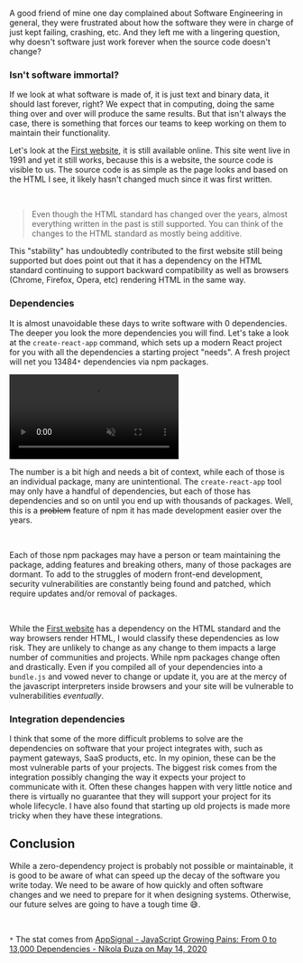 A good friend of mine one day complained about Software Engineering in general, they were frustrated about how the software they were in charge of just kept failing, crashing, etc. And they left me with a lingering question, why doesn't software just work forever when the source code doesn't change?

### Isn't software immortal?

If we look at what software is made of, it is just text and binary data, it should last forever, right? We expect that in computing, doing the same thing over and over will produce the same results. But that isn't always the case, there is something that forces our teams to keep working on them to maintain their functionality.

Let's look at the [First website](http://info.cern.ch/hypertext/WWW/TheProject.html), it is still available online. This site went live in 1991 and yet it still works, because this is a website, the source code is visible to us. The source code is as simple as the page looks and based on the HTML I see, it likely hasn't changed much since it was first written.

<br />

> Even though the HTML standard has changed over the years, almost everything written in the past is still supported. You can think of the changes to the HTML standard as mostly being additive. 

This "stability" has undoubtedly contributed to the first website still being supported but does point out that it has a dependency on the HTML standard continuing to support backward compatibility as well as browsers (Chrome, Firefox, Opera, etc) rendering HTML in the same way.

### Dependencies

It is almost unavoidable these days to write software with 0 dependencies. The deeper you look the more dependencies you will find. Let's take a look at the `create-react-app` command, which sets up a modern React project for you with all the dependencies a starting project "needs". A fresh project will net you 13484<code>*</code> dependencies via npm packages. 

<video src="./escalation.mp4" autoplay muted loop></video>

The number is a bit high and needs a bit of context, while each of those is an individual package, many are unintentional. The `create-react-app` tool may only have a handful of dependencies, but each of those has dependencies and so on until you end up with thousands of packages. Well, this is a ~~problem~~ feature of npm it has made development easier over the years. 

<br />

Each of those npm packages may have a person or team maintaining the package, adding features and breaking others, many of those packages are dormant. To add to the struggles of modern front-end development, security vulnerabilities are constantly being found and patched, which require updates and/or removal of packages.

<br />

While the [First website](http://info.cern.ch/hypertext/WWW/TheProject.html) has a dependency on the HTML standard and the way browsers render HTML, I would classify these dependencies as low risk. They are unlikely to change as any change to them impacts a large number of communities and projects. While npm packages change often and drastically. Even if you compiled all of your dependencies into a `bundle.js` and vowed never to change or update it, you are at the mercy of the javascript interpreters inside browsers and your site will be vulnerable to vulnerabilities _eventually_.

### Integration dependencies

I think that some of the more difficult problems to solve are the dependencies on software that your project integrates with, such as payment gateways, SaaS products, etc. In my opinion, these can be the most vulnerable parts of your projects. The biggest risk comes from the integration possibly changing the way it expects your project to communicate with it. Often these changes happen with very little notice and there is virtually no guarantee that they will support your project for its whole lifecycle. I have also found that starting up old projects is made more tricky when they have these integrations.

## Conclusion

While a zero-dependency project is probably not possible or maintainable, it is good to be aware of what can speed up the decay of the software you write today. We need to be aware of how quickly and often software changes and we need to prepare for it when designing systems. Otherwise, our future selves are going to have a tough time 😅.

<br />

<code>*</code> The stat comes from [AppSignal - JavaScript Growing Pains: From 0 to 13,000 Dependencies - Nikola Đuza on May 14, 2020](https://blog.appsignal.com/2020/05/14/javascript-growing-pains-from-0-to-13000-dependencies.html)